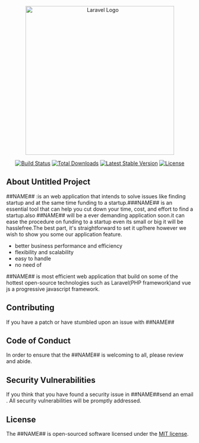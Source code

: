 <p align="center"><a href="https://laravel.com" target="_blank"><img src="https://raw.githubusercontent.com/laravel/art/master/logo-lockup/5%20SVG/2%20CMYK/1%20Full%20Color/laravel-logolockup-cmyk-red.svg" width="400" alt="Laravel Logo"></a></p>

<p align="center">
<a href="https://travis-ci.org/laravel/framework"><img src="https://travis-ci.org/laravel/framework.svg" alt="Build Status"></a>
<a href="https://packagist.org/packages/laravel/framework"><img src="https://img.shields.io/packagist/dt/laravel/framework" alt="Total Downloads"></a>
<a href="https://packagist.org/packages/laravel/framework"><img src="https://img.shields.io/packagist/v/laravel/framework" alt="Latest Stable Version"></a>
<a href="https://packagist.org/packages/laravel/framework"><img src="https://img.shields.io/packagist/l/laravel/framework" alt="License"></a>
</p>

## About Untitled Project

##NAME## 
:is an web application that intends to solve  issues like finding startup and at the same time funding to a startup.###NAME## is an essential tool  that can help you cut down your time, cost, and effort to find a startup.also ##NAME## will be a ever demanding application soon.it can ease the procedure on funding to a startup even its small or big it will be hasslefree.The best part, it's straightforward to set it up!here however we wish to show you some our application feature.



- better business performance and efficiency
- flexibility and scalability
- easy to handle 
- no need of 

##NAME## is most efficient web application that build on  some of the hottest open-source technologies such as
Laravel(PHP framework)and vue js a progressive javascript framework.



## Contributing

If you have a patch or have stumbled upon an issue with ##NAME##
## Code of Conduct

In order to ensure that the ##NAME## is welcoming to all, please review and abide.

## Security Vulnerabilities

If you think that you have found a security issue in ##NAME##send an email . All security vulnerabilities will be promptly addressed.

## License

The ##NAME## is open-sourced software licensed under the [MIT license](https://opensource.org/licenses/MIT).
